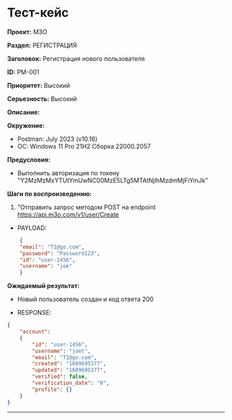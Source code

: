 # Тест-кейс

**Проект:** M3O

**Раздел:** РЕГИСТРАЦИЯ

**Заголовок:** Регистрация нового пользователя 

**ID:** PM-001

 **Приоритет:** Высокий

 **Серьезность:** Высокий

**Описание:**

**Окружение:**  

* Postman: July 2023 (v10.16)
* OC: Windows 11 Pro 21H2 Сборка 22000.2057

**Предусловия:**

* Выполнить авторизация по токену "Y2MzMzMxYTUtYmUwNC00MzE5LTg5MTAtNjlhMzdmMjFiYmJk"

**Шаги по воспроизведению:**

1. "Отправить запрос методом POST на endpoint <https://api.m3o.com/v1/user/Create>  

* PAYLOAD:

```json
    {  
    "email": "T1@go.com",  
    "password": "Password123",  
    "id": "user-1456",
    "username": "joe"  
    }
```

**Ожидаемый результат:**

* Новый пользователь создан и код ответа 200

* RESPONSE:

```json
{  
    "account":  
    {  
        "id": "user-1456",  
        "username": "joet",  
        "email": "T1@go.com",  
        "created": "1689695377",  
        "updated": "1689695377",  
        "verified": false,  
        "verification_date": "0",  
        "profile": {}  
    }  
}  
```

---
